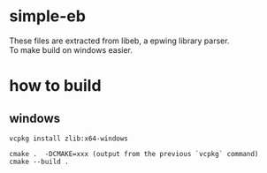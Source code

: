 # simple-eb
These files are extracted from libeb, a epwing library parser.   
To make build on windows easier.

# how to build 

## windows
```
vcpkg install zlib:x64-windows
```

```
cmake .  -DCMAKE=xxx (output from the previous `vcpkg` command)
cmake --build .
```
